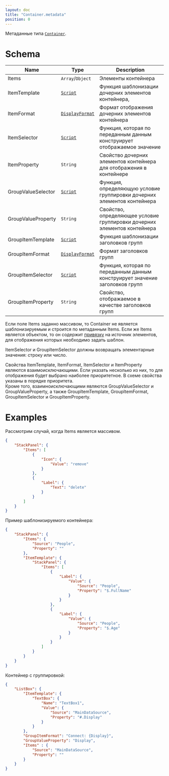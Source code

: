 ```yaml
---
layout: doc
title: "Container.metadata"
position: 0
---
```


Метаданные типа [`Container`](../).

# Schema

|Name|Type|Description|
|----|----|-----------|
|Items|`Array`/`Object`|Элементы контейнера|
|ItemTemplate|[`Script`](../../../Script/)|Функция шаблонизации дочерних элементов контейнера, |
|ItemFormat|[`DisplayFormat`](../../../DisplayFormat/)|Формат отображения дочерних элементов контейнера|
|ItemSelector|[`Script`](../../../Script/)|Функция, которая по переданным данным конструирует отображаемое значение|
|ItemProperty|`String`|Свойство дочерних элементов контейнера для отображения в контейнере|
|GroupValueSelector|[`Script`](../../../Script/)|Функция, определяющую условие группировки дочерних элементов контейнера|
|GroupValueProperty|`String`|Свойство, определяющее условие группировки дочерних элементов контейнера|
|GroupItemTemplate|[`Script`](../../../Script/)|Функция шаблонизации заголовков групп|
|GroupItemFormat|[`DisplayFormat`](../../../DisplayFormat/)|Формат заголовков групп|
|GroupItemSelector|[`Script`](../../../Script/)|Функция, которая по переданным данным конструирует значение заголовков групп|
|GroupItemProperty|`String`|Свойство, отображаемое в качестве заголовков групп|

Если поле Items заданно массивом, то Container не является шаблонизируемым и строится по метаданным Items. 
Если же Items является объектом, то он содержит [привязку](../../../DataBinding/) на источник элементов, для отображения которых необходимо задать шаблон.

ItemSelector и GroupItemSelector должны возвращать элементарные значения: строку или число.

Свойства ItemTemplate, ItemFormat, ItemSelector и ItemProperty являются взаимоисключающими. Если указать несколько из них, то для отображения будет выбрано наиболее приоритетное. 
В схеме свойства указаны в порядке приоритета.   
Кроме того, взаимноисключающими являются GroupValueSelector и GroupValueProperty, а также GroupItemTemplate, GroupItemFormat, GroupItemSelector и GroupItemProperty.


# Examples

Рассмотрим случай, когда Items является массивом.

```json
{
	"StackPanel": {
		"Items": [
			{
				"Icon": {
					"Value": "remove"
				}
            },
            {
				"Label": {
					"Text": "delete"
				}
            }
		]
	}
}
```

Пример шаблонизируемого контейнера:

```json
{
	"StackPanel": {
		"Items": {
			"Source": "People",
            "Property": ""
		},
		"ItemTemplate": {
			"StackPanel": {
				"Items": [
					{
						"Label": {
							"Value": {
								"Source": "People",
	                            "Property": "$.FullName"
							}
						}
		            },
		            {
						"Label": {
							"Value": {
								"Source": "People",
	                            "Property": "$.Age"
							}
						}
		            }
				]
			}
        }
	}
}
```

Контейнер с группировкой:

```json
{
    "ListBox": {
        "ItemTemplate": {
            "TextBox": {
                "Name": "TextBox1",
                "Value": {
                    "Source": "MainDataSource",
                    "Property": "#.Display"
                }
            }
        },
        "GroupItemFormat": "Connect: {Display}",
        "GroupValueProperty": "Display",
        "Items" : {
            "Source": "MainDataSource",
            "Property": ""
        }
    }
}
```
